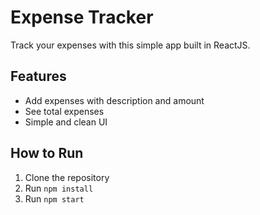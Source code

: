 # Expense Tracker

Track your expenses with this simple app built in ReactJS.

## Features
- Add expenses with description and amount
- See total expenses
- Simple and clean UI

## How to Run
1. Clone the repository
2. Run `npm install`
3. Run `npm start`